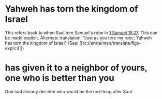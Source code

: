 # Yahweh has torn the kingdom of Israel

This refers back to when Saul tore Samuel's robe in [1 Samuel 15:27](./26.md). This can be made explicit. Alternate translation: "Just as you tore my robe, Yahweh has torn the kingdom of Israel" (See: [[rc://en/ta/man/translate/figs-explicit]])

# has given it to a neighbor of yours, one who is better than you

God had already decided who would be the next king after Saul.


